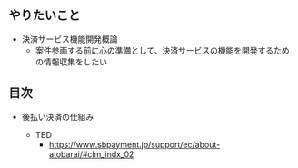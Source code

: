 ## やりたいこと

- 決済サービス機能開発概論
   - 案件参画する前に心の準備として、決済サービスの機能を開発するための情報収集をしたい

## 目次

- 後払い決済の仕組み

  - TBD
     - https://www.sbpayment.jp/support/ec/about-atobarai/#clm_indx_02

